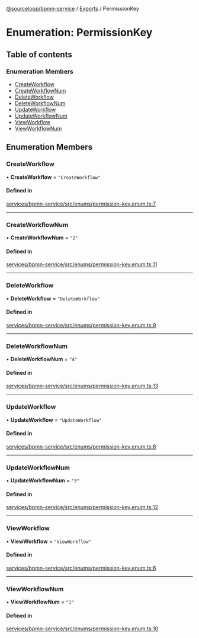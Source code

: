 [@sourceloop/bpmn-service](../README.md) / [Exports](../modules.md) / PermissionKey

# Enumeration: PermissionKey

## Table of contents

### Enumeration Members

- [CreateWorkflow](PermissionKey.md#createworkflow)
- [CreateWorkflowNum](PermissionKey.md#createworkflownum)
- [DeleteWorkflow](PermissionKey.md#deleteworkflow)
- [DeleteWorkflowNum](PermissionKey.md#deleteworkflownum)
- [UpdateWorkflow](PermissionKey.md#updateworkflow)
- [UpdateWorkflowNum](PermissionKey.md#updateworkflownum)
- [ViewWorkflow](PermissionKey.md#viewworkflow)
- [ViewWorkflowNum](PermissionKey.md#viewworkflownum)

## Enumeration Members

### CreateWorkflow

• **CreateWorkflow** = ``"CreateWorkflow"``

#### Defined in

[services/bpmn-service/src/enums/permission-key.enum.ts:7](https://github.com/sourcefuse/loopback4-microservice-catalog/blob/00e854d46/services/bpmn-service/src/enums/permission-key.enum.ts#L7)

___

### CreateWorkflowNum

• **CreateWorkflowNum** = ``"2"``

#### Defined in

[services/bpmn-service/src/enums/permission-key.enum.ts:11](https://github.com/sourcefuse/loopback4-microservice-catalog/blob/00e854d46/services/bpmn-service/src/enums/permission-key.enum.ts#L11)

___

### DeleteWorkflow

• **DeleteWorkflow** = ``"DeleteWorkflow"``

#### Defined in

[services/bpmn-service/src/enums/permission-key.enum.ts:9](https://github.com/sourcefuse/loopback4-microservice-catalog/blob/00e854d46/services/bpmn-service/src/enums/permission-key.enum.ts#L9)

___

### DeleteWorkflowNum

• **DeleteWorkflowNum** = ``"4"``

#### Defined in

[services/bpmn-service/src/enums/permission-key.enum.ts:13](https://github.com/sourcefuse/loopback4-microservice-catalog/blob/00e854d46/services/bpmn-service/src/enums/permission-key.enum.ts#L13)

___

### UpdateWorkflow

• **UpdateWorkflow** = ``"UpdateWorkflow"``

#### Defined in

[services/bpmn-service/src/enums/permission-key.enum.ts:8](https://github.com/sourcefuse/loopback4-microservice-catalog/blob/00e854d46/services/bpmn-service/src/enums/permission-key.enum.ts#L8)

___

### UpdateWorkflowNum

• **UpdateWorkflowNum** = ``"3"``

#### Defined in

[services/bpmn-service/src/enums/permission-key.enum.ts:12](https://github.com/sourcefuse/loopback4-microservice-catalog/blob/00e854d46/services/bpmn-service/src/enums/permission-key.enum.ts#L12)

___

### ViewWorkflow

• **ViewWorkflow** = ``"ViewWorkflow"``

#### Defined in

[services/bpmn-service/src/enums/permission-key.enum.ts:6](https://github.com/sourcefuse/loopback4-microservice-catalog/blob/00e854d46/services/bpmn-service/src/enums/permission-key.enum.ts#L6)

___

### ViewWorkflowNum

• **ViewWorkflowNum** = ``"1"``

#### Defined in

[services/bpmn-service/src/enums/permission-key.enum.ts:10](https://github.com/sourcefuse/loopback4-microservice-catalog/blob/00e854d46/services/bpmn-service/src/enums/permission-key.enum.ts#L10)
